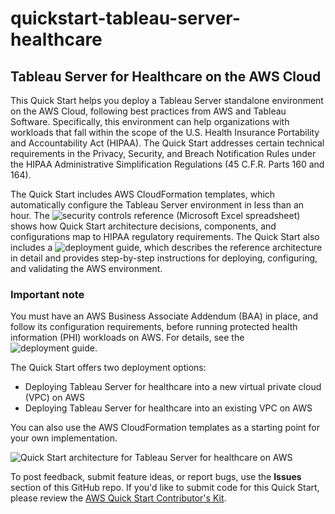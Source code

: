 # quickstart-tableau-server-healthcare
## Tableau Server for Healthcare on the AWS Cloud


This Quick Start helps you deploy a Tableau Server standalone environment on the AWS Cloud, following best practices from AWS and Tableau Software. Specifically, this environment can help organizations with workloads that fall within the scope of the U.S. Health Insurance Portability and Accountability Act (HIPAA). The Quick Start addresses certain technical requirements in the Privacy, Security, and Breach Notification Rules under the HIPAA Administrative Simplification Regulations (45 C.F.R. Parts 160 and 164). 

The Quick Start includes AWS CloudFormation templates, which automatically configure the Tableau Server environment in less than an hour. The ![security controls reference](https://fwd.aws/YYYmx) (Microsoft Excel spreadsheet) shows how Quick Start architecture decisions, components, and configurations map to HIPAA regulatory requirements. The Quick Start also includes a ![deployment guide](https://fwd.aws/bBJnv), which describes the reference architecture in detail and provides step-by-step instructions for deploying, configuring, and validating the AWS environment.

### Important note
You must have an AWS Business Associate Addendum (BAA) in place, and follow its configuration requirements, before running protected health information (PHI) workloads on AWS. For details, see the ![deployment guide](https://fwd.aws/bBJnv).

The Quick Start offers two deployment options:

- Deploying Tableau Server for healthcare into a new virtual private cloud (VPC) on AWS
- Deploying Tableau Server for healthcare into an existing VPC on AWS

You can also use the AWS CloudFormation templates as a starting point for your own implementation.

![Quick Start architecture for Tableau Server for healthcare on AWS](https://d0.awsstatic.com/partner-network/QuickStart/datasheets/tableau-server-healthcare-architecture-on-aws.png)


To post feedback, submit feature ideas, or report bugs, use the **Issues** section of this GitHub repo.
If you'd like to submit code for this Quick Start, please review the [AWS Quick Start Contributor's Kit](https://aws-quickstart.github.io/). 

